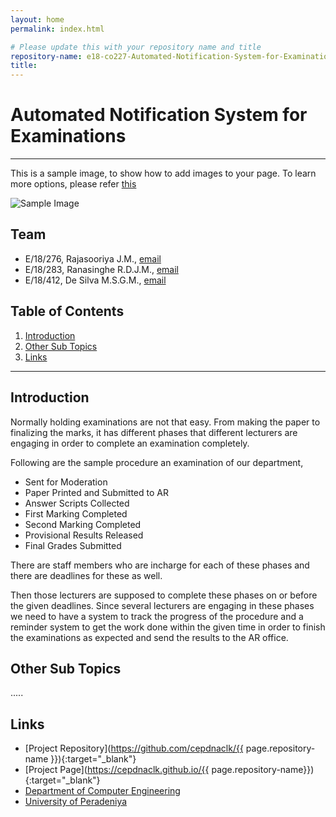 ```yaml
---
layout: home
permalink: index.html

# Please update this with your repository name and title
repository-name: e18-co227-Automated-Notification-System-for-Examinations
title:
---
```


[comment]: # "This is the standard layout for the project, but you can clean this and use your own template"

# Automated Notification System for Examinations

---

This is a sample image, to show how to add images to your page. To learn more options, please refer [this](https://projects.ce.pdn.ac.lk/docs/faq/how-to-add-an-image/)

![Sample Image](./images/sample.png)


## Team
-  E/18/276, Rajasooriya J.M., [email](mailto:e18276@eng.pdn.ac.lk)
-  E/18/283, Ranasinghe R.D.J.M., [email](mailto:e18283@eng.pdn.ac.lk)
-  E/18/412, De Silva M.S.G.M., [email](mailto:e18412@eng.pdn.ac.lk)

## Table of Contents
1. [Introduction](#introduction)
2. [Other Sub Topics](#other-sub-topics)
3. [Links](#links)

---

## Introduction

Normally holding examinations are not that easy. From making the paper to finalizing the marks, it has different phases that different lecturers are engaging in order to complete an examination completely.

Following are the sample procedure an examination of our department,

- Sent for Moderation
- Paper Printed and Submitted to AR
- Answer Scripts Collected
- First Marking Completed
- Second Marking Completed
- Provisional Results Released
- Final Grades Submitted


There are staff members who are incharge for each of these phases and there are deadlines for these as well.

Then those lecturers are supposed to complete these phases on or before the given deadlines. Since several lecturers are engaging in these phases we need to have a system to track the progress of the procedure and a reminder system to get the work done within the given time in order to finish the examinations as expected and send the results to the AR office. 


## Other Sub Topics

.....

## Links

- [Project Repository](https://github.com/cepdnaclk/{{ page.repository-name }}){:target="_blank"}
- [Project Page](https://cepdnaclk.github.io/{{ page.repository-name}}){:target="_blank"}
- [Department of Computer Engineering](http://www.ce.pdn.ac.lk/)
- [University of Peradeniya](https://eng.pdn.ac.lk/)


[//]: # (Please refer this to learn more about Markdown syntax)
[//]: # (https://github.com/adam-p/markdown-here/wiki/Markdown-Cheatsheet)

